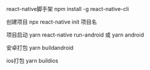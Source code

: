 react-native脚手架 npm install -g react-native-cli

创建项目   npx react-native init 项目名

项目启动   yarn react-native run-android   或  yarn android

安卓打包   yarn buildandroid

ios打包   yarn buildios
